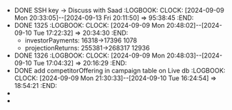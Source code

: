 - DONE SSH key -> Discuss with Saad
  :LOGBOOK:
  CLOCK: [2024-09-09 Mon 20:33:05]--[2024-09-13 Fri 20:11:50] =>  95:38:45
  :END:
- DONE 1325
  :LOGBOOK:
  CLOCK: [2024-09-09 Mon 20:48:02]--[2024-09-10 Tue 17:22:32] =>  20:34:30
  :END:
	- investorPayments: 16318->17396 1078
	- projectionReturns: 255381->268317 12936
- DONE 1326
  :LOGBOOK:
  CLOCK: [2024-09-09 Mon 20:48:03]--[2024-09-10 Tue 17:04:32] =>  20:16:29
  :END:
- DONE add competitorOffering in campaign table on Live db
  :LOGBOOK:
  CLOCK: [2024-09-09 Mon 21:30:33]--[2024-09-10 Tue 16:24:54] =>  18:54:21
  :END:
-
-